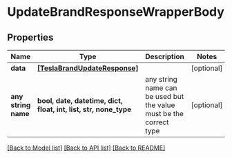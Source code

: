 # UpdateBrandResponseWrapperBody


## Properties
Name | Type | Description | Notes
------------ | ------------- | ------------- | -------------
**data** | [**[TeslaBrandUpdateResponse]**](TeslaBrandUpdateResponse.md) |  | [optional] 
**any string name** | **bool, date, datetime, dict, float, int, list, str, none_type** | any string name can be used but the value must be the correct type | [optional]

[[Back to Model list]](../README.md#documentation-for-models) [[Back to API list]](../README.md#documentation-for-api-endpoints) [[Back to README]](../README.md)


